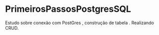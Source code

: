 # PrimeirosPassosPostgresSQL

Estudo sobre conexão com PostGres , construção de tabela .
Realizando CRUD.
